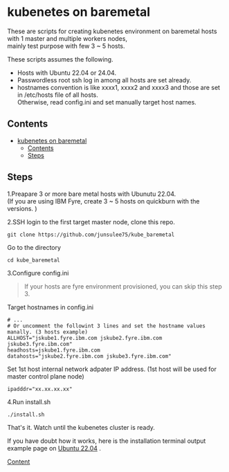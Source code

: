 # kubenetes on baremetal

These are scripts for creating kubenetes environment on baremetal hosts with 1 master and multiple workers nodes,  
mainly test purpose with few 3 ~ 5 hosts.    

These scripts assumes the following.   

- Hosts with Ubuntu 22.04 or 24.04.  
- Passwordless root ssh log in among all hosts are set already.    
- hostnames convention is like xxxx1, xxxx2 and xxxx3 and those are set in /etc/hosts file of all hosts.     
  Otherwise, read config.ini and set manually target host names.   


## Contents

- [kubenetes on baremetal](#kubenetes-on-baremetal)
  - [Contents](#contents)
  - [Steps](#steps)


## Steps   

1.Preapare 3 or more bare metal hosts with Ubunutu 22.04.    
(If you are using IBM Fyre, create 3 ~ 5 hosts on quickburn with the versions.  )   

2.SSH login to the first target master node, clone this repo.    

```
git clone https://github.com/junsulee75/kube_baremetal
```

Go to the directory   

```
cd kube_baremetal
```

3.Configure config.ini 

> If your hosts are fyre environment provisioned, you can skip this step 3.

Target hostnames in config.ini    

```
# ...
# Or uncomment the followint 3 lines and set the hostname values manally. (3 hosts example) 
ALLHOST="jskube1.fyre.ibm.com jskube2.fyre.ibm.com jskube3.fyre.ibm.com"
headhosts=jskube1.fyre.ibm.com
datahosts="jskube2.fyre.ibm.com jskube3.fyre.ibm.com"
```

Set 1st host internal network adpater IP address.  (1st host will be used for master control plane node)    
```
ipadddr="xx.xx.xx.xx"
```

4.Run install.sh
```
./install.sh
```

That's it. Watch until the kubenetes cluster is ready.    

If you have doubt how it works, here is the installation terminal output example page on [Ubuntu 22.04](./output_ubuntu22.md) .  

[Content](#contents)  



